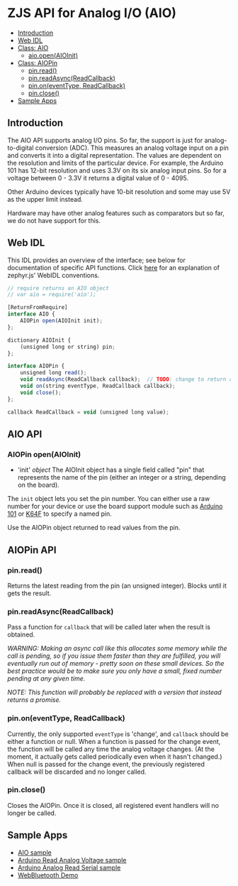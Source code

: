 ZJS API for Analog I/O (AIO)
============================

* [Introduction](#introduction)
* [Web IDL](#web-idl)
* [Class: AIO](#aio-api)
  * [aio.open(AIOInit)](#aiopin-openaioinit)
* [Class: AIOPin](#aiopin-api)
  * [pin.read()](#pinread)
  * [pin.readAsync(ReadCallback)](#pinreadasyncreadcallback)
  * [pin.on(eventType, ReadCallback)](#pinoneventtype-readcallback)
  * [pin.close()](#pinclose)
* [Sample Apps](#sample-apps)

Introduction
------------
The AIO API supports analog I/O pins. So far, the support is just for
analog-to-digital conversion (ADC). This measures an analog voltage input on a
pin and converts it into a digital representation. The values are dependent on
the resolution and limits of the particular device. For example, the Arduino 101
has 12-bit resolution and uses 3.3V on its six analog input pins. So for a
voltage between 0 - 3.3V it returns a digital value of 0 - 4095.

Other Arduino devices typically have 10-bit resolution and some may use 5V as
the upper limit instead.

Hardware may have other analog features such as comparators but so far, we do
not have support for this.

Web IDL
-------

This IDL provides an overview of the interface; see below for
documentation of specific API functions.  Click
[here](Notes_on_WebIDL.md) for an explanation of zephyr.js' WebIDL
conventions.

```javascript
// require returns an AIO object
// var aio = require('aio');

[ReturnFromRequire]
interface AIO {
    AIOPin open(AIOInit init);
};

dictionary AIOInit {
    (unsigned long or string) pin;
};

interface AIOPin {
    unsigned long read();
    void readAsync(ReadCallback callback);  // TODO: change to return a promise
    void on(string eventType, ReadCallback callback);
    void close();
};

callback ReadCallback = void (unsigned long value);
```

AIO API
-------
### AIOPin open(AIOInit)
* 'init' *object*  The AIOInit object has a single field called "pin"
  that represents the name of the pin (either an integer or a string,
  depending on the board).

The `init` object lets you set the pin number. You can either use a raw
number for your device or use the board support module such as
[Arduino 101](./boards/arduino_101.md) or [K64F](./boards/frdm_k64f.md) to
specify a named pin.

Use the AIOPin object returned to read values from the pin.

AIOPin API
----------
### pin.read()

Returns the latest reading from the pin (an unsigned integer). Blocks until it gets the result.

### pin.readAsync(ReadCallback)

Pass a function for `callback` that will be called later when the result is
obtained.

*WARNING: Making an async call like this allocates some memory while the call
is pending, so if you issue them faster than they are fulfilled, you will
eventually run out of memory - pretty soon on these small devices. So the best
practice would be to make sure you only have a small, fixed number pending at
any given time.*

*NOTE: This function will probably be replaced with a version that instead
returns a promise.*

### pin.on(eventType, ReadCallback)

Currently, the only supported `eventType` is 'change', and `callback` should
be either a function or null. When a function is passed for the change event,
the function will be called any time the analog voltage changes. (At the moment,
it actually gets called periodically even when it hasn't changed.) When null is
passed for the change event, the previously registered callback will be
discarded and no longer called.

### pin.close()

Closes the AIOPin. Once it is closed, all registered event handlers will no
longer be called.

Sample Apps
-----------
* [AIO sample](../samples/AIO.js)
* [Arduino Read Analog Voltage sample](../samples/arduino/basics/ReadAnalogVoltage.js)
* [Arduino Analog Read Serial sample](../samples/arduino/basics/AnalogReadSerial.js)
* [WebBluetooth Demo](../samples/WebBluetoothDemo.js)
